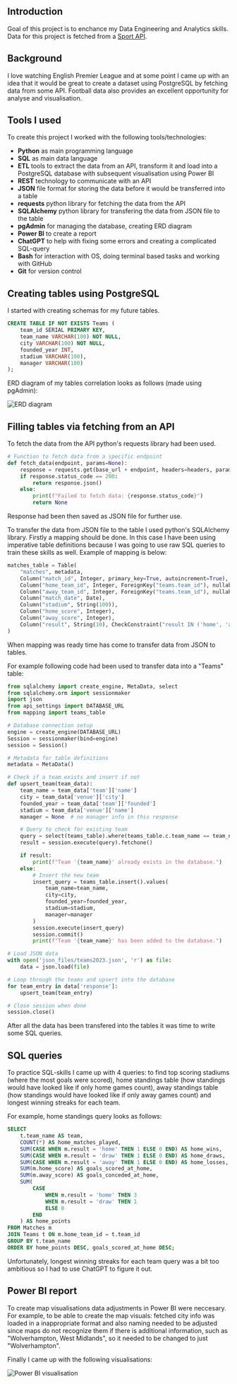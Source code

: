 ## Introduction

Goal of this project is to enchance my Data Engineering and Analytics skills. Data for this project is fetched from a [Sport API](https://dashboard.api-football.com/).

## Background

I love watching English Premier League and at some point I came up with an idea that it would be great to create a dataset using PostgreSQL by fetching data from some API. Football data also provides an excellent opportunity for analyse and visualisation.

## Tools I used

To create this project I worked with the following tools/technologies:

- **Python** as main programming language
- **SQL** as main data language
- **ETL** tools to extract the data from an API, transform it and load into a PostgreSQL database with subsequent visualisation using Power BI
- **REST** technology to communicate with an API
- **JSON** file format for storing the data before it would be transferred into a table
- **requests** python library for fetching the data from the API
- **SQLAlchemy** python library for transfering the data from JSON file to the table
- **pgAdmin** for managing the database, creating ERD diagram
- **Power BI** to create a report
- **ChatGPT** to help with fixing some errors and creating a complicated SQL-query
- **Bash** for interaction with OS, doing terminal based tasks and working with GitHub
- **Git** for version control

## Creating tables using PostgreSQL

I started with creating schemas for my future tables.

```sql
CREATE TABLE IF NOT EXISTS Teams (
    team_id SERIAL PRIMARY KEY,
    team_name VARCHAR(100) NOT NULL,
    city VARCHAR(100) NOT NULL,
    founded_year INT,
    stadium VARCHAR(100),
    manager VARCHAR(100)
);
```

ERD diagram of my tables correlation looks as follows (made using pgAdmin):

![ERD diagram](img/ERD.png)

## Filling tables via fetching from an API

To fetch the data from the API python's requests library had been used.

```python
# Function to fetch data from a specific endpoint
def fetch_data(endpoint, params=None):
    response = requests.get(base_url + endpoint, headers=headers, params=params)
    if response.status_code == 200:
        return response.json()
    else:
        print(f"Failed to fetch data: {response.status_code}")
        return None
```

Response had been then saved as JSON file for further use.

To transfer the data from JSON file to the table I used python's SQLAlchemy library.
Firstly a mapping should be done. In this case I have been using imperative table definitions because I was going to use raw SQL queries to train these skills as well. Example of mapping is below:

```python
matches_table = Table(
    "matches", metadata,
    Column("match_id", Integer, primary_key=True, autoincrement=True),
    Column("home_team_id", Integer, ForeignKey("teams.team_id"), nullable=False),
    Column("away_team_id", Integer, ForeignKey("teams.team_id"), nullable=False),
    Column("match_date", Date),
    Column("stadium", String(100)),
    Column("home_score", Integer),
    Column("away_score", Integer),
    Column("result", String(10), CheckConstraint("result IN ('home', 'away', 'draw')"))
)
```

When mapping was ready time has come to transfer data from JSON to tables.

For example following code had been used to transfer data into a "Teams" table:

```python
from sqlalchemy import create_engine, MetaData, select
from sqlalchemy.orm import sessionmaker
import json
from api_settings import DATABASE_URL
from mapping import teams_table

# Database connection setup
engine = create_engine(DATABASE_URL)
Session = sessionmaker(bind=engine)
session = Session()

# Metadata for table definitions
metadata = MetaData()

# Check if a team exists and insert if not
def upsert_team(team_data):
    team_name = team_data['team']['name']
    city = team_data['venue']['city']
    founded_year = team_data['team']['founded']
    stadium = team_data['venue']['name']
    manager = None  # no manager info in this response

    # Query to check for existing team
    query = select(teams_table).where(teams_table.c.team_name == team_name)
    result = session.execute(query).fetchone()

    if result:
        print(f"Team '{team_name}' already exists in the database.")
    else:
        # Insert the new team
        insert_query = teams_table.insert().values(
            team_name=team_name,
            city=city,
            founded_year=founded_year,
            stadium=stadium,
            manager=manager
        )
        session.execute(insert_query)
        session.commit()
        print(f"Team '{team_name}' has been added to the database.")

# Load JSON data
with open('json_files/teams2023.json', 'r') as file:
    data = json.load(file)

# Loop through the teams and upsert into the database
for team_entry in data['response']:
    upsert_team(team_entry)

# Close session when done
session.close()
```

After all the data has been transfered into the tables it was time to write some SQL queries.

## SQL queries

To practice SQL-skills I came up with 4 queries: to find top scoring stadiums (where the most goals were scored), home standings table (how standings would have looked like if only home games count), away standings table (how standings would have looked like if only away games count) and longest winning streaks for each team.

For example, home standings query looks as follows:

```sql
SELECT
    t.team_name AS team,
    COUNT(*) AS home_matches_played,
    SUM(CASE WHEN m.result = 'home' THEN 1 ELSE 0 END) AS home_wins,
    SUM(CASE WHEN m.result = 'draw' THEN 1 ELSE 0 END) AS home_draws,
    SUM(CASE WHEN m.result = 'away' THEN 1 ELSE 0 END) AS home_losses,
    SUM(m.home_score) AS goals_scored_at_home,
    SUM(m.away_score) AS goals_conceded_at_home,
    SUM(
        CASE
            WHEN m.result = 'home' THEN 3
            WHEN m.result = 'draw' THEN 1
            ELSE 0
        END
    ) AS home_points
FROM Matches m
JOIN Teams t ON m.home_team_id = t.team_id
GROUP BY t.team_name
ORDER BY home_points DESC, goals_scored_at_home DESC;
```

Unfortunately, longest winning streaks for each team query was a bit too ambitious so I had to use ChatGPT to figure it out.

## Power BI report

To create map visualisations data adjustments in Power BI were neccesary. For example, to be able to create the map visuals: fetched city info was loaded in a inappropriate format and also naming needed to be adjusted since maps do not recognize them if there is additional information, such as "Wolverhampton, West Midlands", so it needed to be changed to just "Wolverhampton".

Finally I came up with the following visualisations:

![Power BI visualisation](img/Power_BI_visualisation.jpg)

